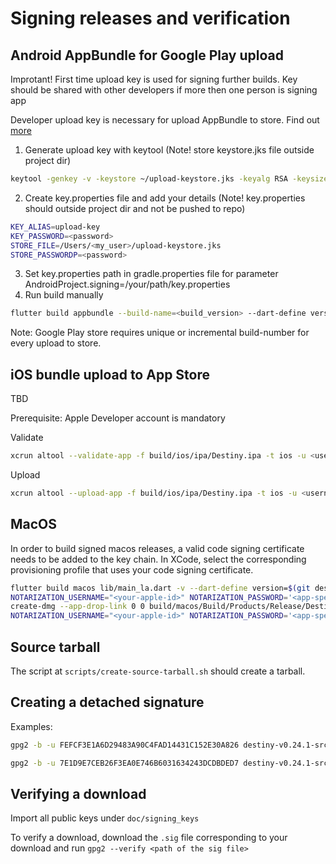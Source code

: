 # Signing releases and verification

## Android AppBundle for Google Play upload
Improtant! First time upload key is used for signing further builds. Key should be shared with other developers if more then one person is signing app

Developer upload key is necessary for upload AppBundle to store. Find out [more](https://support.google.com/googleplay/android-developer/answer/9842756?hl=en#zippy=%2Cupload-key-requirements)
1. Generate upload key with keytool (Note! store keystore.jks file outside project dir)
```bash
keytool -genkey -v -keystore ~/upload-keystore.jks -keyalg RSA -keysize 2048 -validity 10000 -alias upload-key
```
2. Create key.properties file and add your details (Note! key.properties should outside project dir and not be pushed to repo)
```bash
KEY_ALIAS=upload-key
KEY_PASSWORD=<password>
STORE_FILE=/Users/<my_user>/upload-keystore.jks
STORE_PASSWORDP=<password>
```
3. Set key.properties path in gradle.properties file for parameter AndroidProject.signing=/your/path/key.properties
4. Run build manually
```bash
flutter build appbundle --build-name=<build_version> --dart-define version=<build_version> --build-number=<build_number> -t lib/main_la.dart
```
Note: Google Play store requires unique or incremental build-number for every upload to store.


## iOS bundle upload to App Store

TBD

Prerequisite: Apple Developer account is mandatory

Validate
```bash
xcrun altool --validate-app -f build/ios/ipa/Destiny.ipa -t ios -u <username> -p <app passowd>
```
Upload
```bash
xcrun altool --upload-app -f build/ios/ipa/Destiny.ipa -t ios -u <username> -p <app passowd>
```

## MacOS

In order to build signed macos releases, a valid code signing certificate needs to be added to the key chain.
In XCode, select the corresponding provisioning profile that uses your code signing certificate.

```bash
flutter build macos lib/main_la.dart -v --dart-define version=$(git describe) --build-name $(git describe) 
NOTARIZATION_USERNAME="<your-apple-id>" NOTARIZATION_PASSWORD='<app-specific-password>' ./scripts/notarize.py app
create-dmg --app-drop-link 0 0 build/macos/Build/Products/Release/Destiny.dmg build/macos/Build/Products/Release/Destiny.app
NOTARIZATION_USERNAME="<your-apple-id>" NOTARIZATION_PASSWORD='<app-specific-password>' ./scripts/notarize.py dmg
```

## Source tarball

The script at `scripts/create-source-tarball.sh` should create a tarball.

## Creating a detached signature

Examples:
```bash
gpg2 -b -u FEFCF3E1A6D29483A90C4FAD14431C152E30A826 destiny-v0.24.1-src.tar.gz
```

```bash
gpg2 -b -u 7E1D9E7CEB26F3EA0E746B6031634243DCDBDED7 destiny-v0.24.1-src.tar.gz
```

## Verifying a download

Import all public keys under `doc/signing_keys`

To verify a download, download the `.sig` file corresponding to your download
and run `gpg2 --verify <path of the sig file>`

